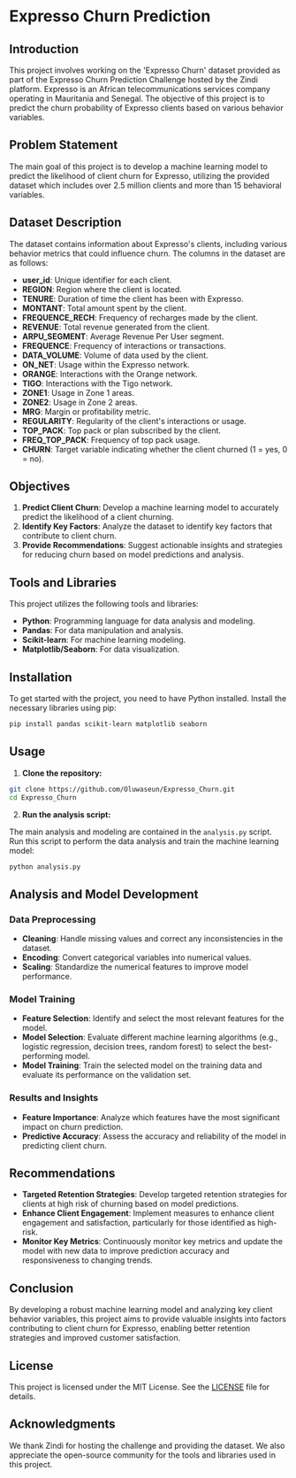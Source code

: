 # Expresso Churn Prediction

## Introduction

This project involves working on the 'Expresso Churn' dataset provided as part of the Expresso Churn Prediction Challenge hosted by the Zindi platform. Expresso is an African telecommunications services company operating in Mauritania and Senegal. The objective of this project is to predict the churn probability of Expresso clients based on various behavior variables.

## Problem Statement

The main goal of this project is to develop a machine learning model to predict the likelihood of client churn for Expresso, utilizing the provided dataset which includes over 2.5 million clients and more than 15 behavioral variables.

## Dataset Description

The dataset contains information about Expresso's clients, including various behavior metrics that could influence churn. The columns in the dataset are as follows:

- **user_id**: Unique identifier for each client.
- **REGION**: Region where the client is located.
- **TENURE**: Duration of time the client has been with Expresso.
- **MONTANT**: Total amount spent by the client.
- **FREQUENCE_RECH**: Frequency of recharges made by the client.
- **REVENUE**: Total revenue generated from the client.
- **ARPU_SEGMENT**: Average Revenue Per User segment.
- **FREQUENCE**: Frequency of interactions or transactions.
- **DATA_VOLUME**: Volume of data used by the client.
- **ON_NET**: Usage within the Expresso network.
- **ORANGE**: Interactions with the Orange network.
- **TIGO**: Interactions with the Tigo network.
- **ZONE1**: Usage in Zone 1 areas.
- **ZONE2**: Usage in Zone 2 areas.
- **MRG**: Margin or profitability metric.
- **REGULARITY**: Regularity of the client's interactions or usage.
- **TOP_PACK**: Top pack or plan subscribed by the client.
- **FREQ_TOP_PACK**: Frequency of top pack usage.
- **CHURN**: Target variable indicating whether the client churned (1 = yes, 0 = no).

## Objectives

1. **Predict Client Churn**: Develop a machine learning model to accurately predict the likelihood of a client churning.
2. **Identify Key Factors**: Analyze the dataset to identify key factors that contribute to client churn.
3. **Provide Recommendations**: Suggest actionable insights and strategies for reducing churn based on model predictions and analysis.

## Tools and Libraries

This project utilizes the following tools and libraries:
- **Python**: Programming language for data analysis and modeling.
- **Pandas**: For data manipulation and analysis.
- **Scikit-learn**: For machine learning modeling.
- **Matplotlib/Seaborn**: For data visualization.

## Installation

To get started with the project, you need to have Python installed. Install the necessary libraries using pip:

```sh
pip install pandas scikit-learn matplotlib seaborn
```

## Usage

1. **Clone the repository:**

```sh
git clone https://github.com/Oluwaseun/Expresso_Churn.git
cd Expresso_Churn
```

2. **Run the analysis script:**

The main analysis and modeling are contained in the `analysis.py` script. Run this script to perform the data analysis and train the machine learning model:

```sh
python analysis.py
```

## Analysis and Model Development

### Data Preprocessing

- **Cleaning**: Handle missing values and correct any inconsistencies in the dataset.
- **Encoding**: Convert categorical variables into numerical values.
- **Scaling**: Standardize the numerical features to improve model performance.

### Model Training

- **Feature Selection**: Identify and select the most relevant features for the model.
- **Model Selection**: Evaluate different machine learning algorithms (e.g., logistic regression, decision trees, random forest) to select the best-performing model.
- **Model Training**: Train the selected model on the training data and evaluate its performance on the validation set.

### Results and Insights

- **Feature Importance**: Analyze which features have the most significant impact on churn prediction.
- **Predictive Accuracy**: Assess the accuracy and reliability of the model in predicting client churn.

## Recommendations

- **Targeted Retention Strategies**: Develop targeted retention strategies for clients at high risk of churning based on model predictions.
- **Enhance Client Engagement**: Implement measures to enhance client engagement and satisfaction, particularly for those identified as high-risk.
- **Monitor Key Metrics**: Continuously monitor key metrics and update the model with new data to improve prediction accuracy and responsiveness to changing trends.

## Conclusion

By developing a robust machine learning model and analyzing key client behavior variables, this project aims to provide valuable insights into factors contributing to client churn for Expresso, enabling better retention strategies and improved customer satisfaction.

## License

This project is licensed under the MIT License. See the [LICENSE](LICENSE) file for details.

## Acknowledgments

We thank Zindi for hosting the challenge and providing the dataset. We also appreciate the open-source community for the tools and libraries used in this project.
